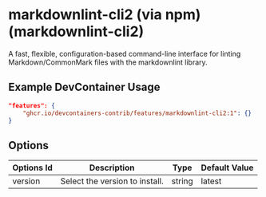 
# markdownlint-cli2 (via npm) (markdownlint-cli2)

A fast, flexible, configuration-based command-line interface for linting Markdown/CommonMark files with the markdownlint library.

## Example DevContainer Usage

```json
"features": {
    "ghcr.io/devcontainers-contrib/features/markdownlint-cli2:1": {}
}
```

## Options

| Options Id | Description | Type | Default Value |
|-----|-----|-----|-----|
| version | Select the version to install. | string | latest |


